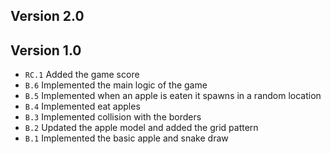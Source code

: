 Version 2.0
-----------



Version 1.0
-----------
- ``RC.1`` Added the game score
- ``B.6`` Implemented the main logic of the game
- ``B.5`` Implemented when an apple is eaten it spawns in a random location
- ``B.4`` Implemented eat apples
- ``B.3`` Implemented collision with the borders
- ``B.2`` Updated the apple model and added the grid pattern
- ``B.1`` Implemented the basic apple and snake draw
